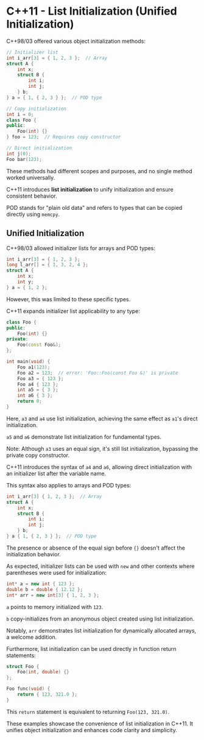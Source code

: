 # C++11 - List Initialization (Unified Initialization)

C++98/03 offered various object initialization methods:

```c++
// Initializer list
int i_arr[3] = { 1, 2, 3 };  // Array
struct A {
    int x;
    struct B {
        int i;
        int j;
    } b;
} a = { 1, { 2, 3 } };  // POD type

// Copy initialization
int i = 0;
class Foo {
public:
    Foo(int) {}
} foo = 123;  // Requires copy constructor

// Direct initialization
int j(0);
Foo bar(123);
```

These methods had different scopes and purposes, and no single method worked universally.

C++11 introduces **list initialization** to unify initialization and ensure consistent behavior.

POD stands for "plain old data" and refers to types that can be copied directly using `memcpy`.

## Unified Initialization

C++98/03 allowed initializer lists for arrays and POD types:

```c++
int i_arr[3] = { 1, 2, 3 };
long l_arr[] = { 1, 3, 2, 4 };
struct A {
    int x;
    int y;
} a = { 1, 2 };
```

However, this was limited to these specific types.

C++11 expands initializer list applicability to any type:

```c++
class Foo {
public:
    Foo(int) {}
private:
    Foo(const Foo&);
};

int main(void) {
    Foo a1(123);
    Foo a2 = 123;  // error: 'Foo::Foo(const Foo &)' is private
    Foo a3 = { 123 };
    Foo a4 { 123 };
    int a5 = { 3 };
    int a6 { 3 };
    return 0;
}
```

Here, `a3` and `a4` use list initialization, achieving the same effect as `a1`'s direct initialization.

`a5` and `a6` demonstrate list initialization for fundamental types.

Note: Although `a3` uses an equal sign, it's still list initialization, bypassing the private copy constructor.

C++11 introduces the syntax of `a4` and `a6`, allowing direct initialization with an initializer list after the variable name.

This syntax also applies to arrays and POD types:

```c++
int i_arr[3] { 1, 2, 3 };  // Array
struct A {
    int x;
    struct B {
        int i;
        int j;
    } b;
} a { 1, { 2, 3 } };  // POD type
```

The presence or absence of the equal sign before `{}` doesn't affect the initialization behavior.

As expected, initializer lists can be used with `new` and other contexts where parentheses were used for initialization:

```c++
int* a = new int { 123 };
double b = double { 12.12 };
int* arr = new int[3] { 1, 2, 3 };
```

`a` points to memory initialized with `123`.

`b` copy-initializes from an anonymous object created using list initialization.

Notably, `arr` demonstrates list initialization for dynamically allocated arrays, a welcome addition.

Furthermore, list initialization can be used directly in function return statements:

```c++
struct Foo {
    Foo(int, double) {}
};

Foo func(void) {
    return { 123, 321.0 };
}
```

This `return` statement is equivalent to returning `Foo(123, 321.0)`.

These examples showcase the convenience of list initialization in C++11. It unifies object initialization and enhances code clarity and simplicity.
